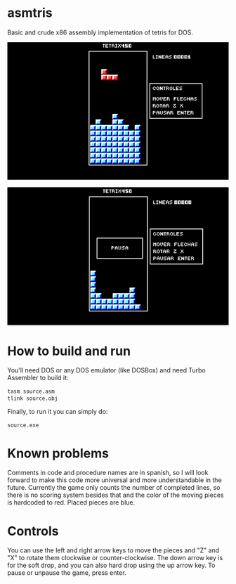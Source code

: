 # asmtris
Basic and crude x86 assembly implementation of tetris for DOS.

![Alt text](/tetris.png?raw=true "Game running on DOSBox")

![Alt text](/pausa.png?raw=true "Paused game")

# How to build and run
You'll need DOS or any DOS emulator (like DOSBox) and need Turbo Assembler to build it:
```
tasm source.asm
tlink source.obj
```
Finally, to run it you can simply do:
```
source.exe
```

# Known problems
Comments in code and procedure names are in spanish, so I will look forward to make this code more universal and more understandable in the future. Currently the game only counts the number of completed lines, so there is no scoring system besides that and the color of the moving pieces is hardcoded to red. Placed pieces are blue.

# Controls
You can use the left and right arrow keys to move the pieces and "Z" and "X" to rotate them clockwise or counter-clockwise.
The down arrow key is for the soft drop, and you can also hard drop using the up arrow key.
To pause or unpause the game, press enter.
